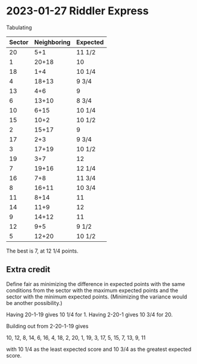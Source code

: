 2023-01-27 Riddler Express
==========================
Tabulating

|Sector|Neighboring|Expected|
|------|-----------|--------|
|20    |5+1        |11 1/2  |
|1     |20+18      |10      |
|18    |1+4        |10 1/4  |
|4     |18+13      |9 3/4   |
|13    |4+6        |9       |
|6     |13+10      |8 3/4   |
|10    |6+15       |10 1/4  |
|15    |10+2       |10 1/2  |
|2     |15+17      |9       |
|17    |2+3        |9 3/4   |
|3     |17+19      |10 1/2  |
|19    |3+7        |12      |
|7     |19+16      |12 1/4  |
|16    |7+8        |11 3/4  |
|8     |16+11      |10 3/4  |
|11    |8+14       |11      |
|14    |11+9       |12      |
|9     |14+12      |11      |
|12    |9+5        |9 1/2   |
|5     |12+20      |10 1/2  |

The best is 7, at 12 1/4 points.

Extra credit
------------
Define fair as minimizing the difference in expected points with the same
conditions from the sector with the maximum expected points and the sector
with the minimum expected points.  (Minimizing the variance would be
another possibility.)

Having 20-1-19 gives 10 1/4 for 1.  Having 2-20-1 gives 10 3/4 for 20.

Building out from 2-20-1-19 gives

10, 12, 8, 14, 6, 16, 4, 18, 2, 20, 1, 19, 3, 17, 5, 15, 7, 13, 9, 11

with 10 1/4 as the least expected score and 10 3/4 as the greatest expected
score.
